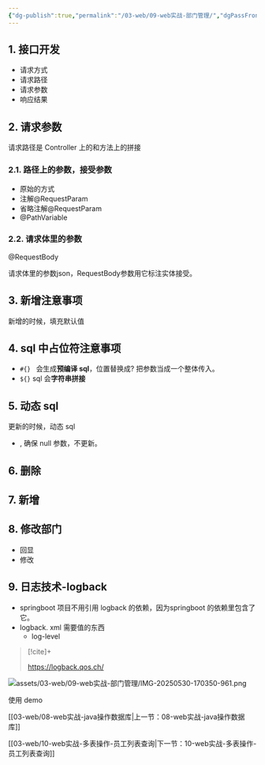 ```yaml
---
{"dg-publish":true,"permalink":"/03-web/09-web实战-部门管理/","dgPassFrontmatter":true}
---
```



## 1. 接口开发

- 请求方式
- 请求路径
- 请求参数
- 响应结果

## 2. 请求参数

请求路径是 Controller 上的和方法上的拼接

### 2.1. 路径上的参数，接受参数
- 原始的方式
- 注解@RequestParam
- 省略注解@RequestParam
- @PathVariable

### 2.2. 请求体里的参数
@RequestBody

请求体里的参数json，RequestBody参数用它标注实体接受。


## 3. 新增注意事项

新增的时候，填充默认值


## 4. sql 中占位符注意事项
- `#{} ` 会生成**预编译 sql**，位置替换成? 把参数当成一个整体传入。
- `${}` sql 会**字符串拼接**

## 5. 动态 sql 
更新的时候，动态 sql
- , 确保 null 参数，不更新。

## 6. 删除



## 7. 新增


## 8. 修改部门

- 回显
- 修改

## 9. 日志技术-logback

- springboot 项目不用引用 logback 的依赖，因为springboot 的依赖里包含了它。
- logback. xml 需要值的东西
	- log-level


> [!cite]+ 
> 
> https://logback.qos.ch/ 
 

![assets/03-web/09-web实战-部门管理/IMG-20250530-170350-961.png](/img/user/assets/03-web/09-web%E5%AE%9E%E6%88%98-%E9%83%A8%E9%97%A8%E7%AE%A1%E7%90%86/IMG-20250530-170350-961.png)

使用 demo

[[03-web/08-web实战-java操作数据库\|上一节：08-web实战-java操作数据库]]

[[03-web/10-web实战-多表操作-员工列表查询\|下一节：10-web实战-多表操作-员工列表查询]]